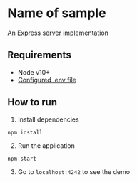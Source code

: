 # Name of sample

An [Express server](http://expressjs.com) implementation

## Requirements

-   Node v10+
-   [Configured .env file](../../README.md)

## How to run

1. Install dependencies

```
npm install
```

2. Run the application

```
npm start
```

3. Go to `localhost:4242` to see the demo
